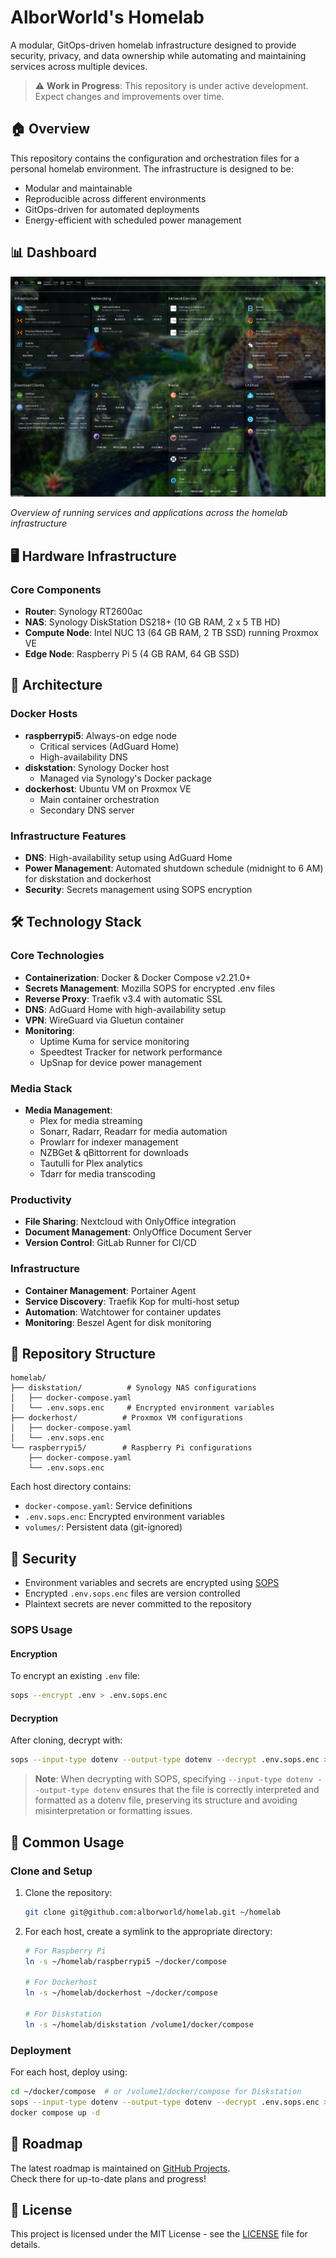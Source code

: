 # AlborWorld's Homelab

A modular, GitOps-driven homelab infrastructure designed to provide security, privacy, and data ownership while automating and maintaining services across multiple devices.

> ⚠️ **Work in Progress**: This repository is under active development. Expect changes and improvements over time.

## 🏠 Overview

This repository contains the configuration and orchestration files for a personal homelab environment. The infrastructure is designed to be:
- Modular and maintainable
- Reproducible across different environments
- GitOps-driven for automated deployments
- Energy-efficient with scheduled power management

## 📊 Dashboard

![Homelab Dashboard](docs/images/dashboard.png)

*Overview of running services and applications across the homelab infrastructure*

## 🖥️ Hardware Infrastructure

### Core Components
- **Router**: Synology RT2600ac
- **NAS**: Synology DiskStation DS218+ (10 GB RAM, 2 x 5 TB HD)
- **Compute Node**: Intel NUC 13 (64 GB RAM, 2 TB SSD) running Proxmox VE
- **Edge Node**: Raspberry Pi 5 (4 GB RAM, 64 GB SSD)

## 🧩 Architecture

### Docker Hosts
- **raspberrypi5**: Always-on edge node
  - Critical services (AdGuard Home)
  - High-availability DNS
- **diskstation**: Synology Docker host
  - Managed via Synology's Docker package
- **dockerhost**: Ubuntu VM on Proxmox VE
  - Main container orchestration
  - Secondary DNS server

### Infrastructure Features
- **DNS**: High-availability setup using AdGuard Home
- **Power Management**: Automated shutdown schedule (midnight to 6 AM) for diskstation and dockerhost
- **Security**: Secrets management using SOPS encryption

## 🛠️ Technology Stack

### Core Technologies
- **Containerization**: Docker & Docker Compose v2.21.0+
- **Secrets Management**: Mozilla SOPS for encrypted .env files
- **Reverse Proxy**: Traefik v3.4 with automatic SSL
- **DNS**: AdGuard Home with high-availability setup
- **VPN**: WireGuard via Gluetun container
- **Monitoring**: 
  - Uptime Kuma for service monitoring
  - Speedtest Tracker for network performance
  - UpSnap for device power management

### Media Stack
- **Media Management**: 
  - Plex for media streaming
  - Sonarr, Radarr, Readarr for media automation
  - Prowlarr for indexer management
  - NZBGet & qBittorrent for downloads
  - Tautulli for Plex analytics
  - Tdarr for media transcoding

### Productivity
- **File Sharing**: Nextcloud with OnlyOffice integration
- **Document Management**: OnlyOffice Document Server
- **Version Control**: GitLab Runner for CI/CD

### Infrastructure
- **Container Management**: Portainer Agent
- **Service Discovery**: Traefik Kop for multi-host setup
- **Automation**: Watchtower for container updates
- **Monitoring**: Beszel Agent for disk monitoring

## 📁 Repository Structure

```
homelab/
├── diskstation/          # Synology NAS configurations
│   ├── docker-compose.yaml
│   └── .env.sops.enc     # Encrypted environment variables
├── dockerhost/          # Proxmox VM configurations
│   ├── docker-compose.yaml
│   └── .env.sops.enc
└── raspberrypi5/        # Raspberry Pi configurations
    ├── docker-compose.yaml
    └── .env.sops.enc
```

Each host directory contains:
- `docker-compose.yaml`: Service definitions
- `.env.sops.enc`: Encrypted environment variables
- `volumes/`: Persistent data (git-ignored)

## 🔐 Security

- Environment variables and secrets are encrypted using [SOPS](https://github.com/mozilla/sops)
- Encrypted `.env.sops.enc` files are version controlled
- Plaintext secrets are never committed to the repository

### SOPS Usage

#### Encryption
To encrypt an existing `.env` file:
```bash
sops --encrypt .env > .env.sops.enc
```

#### Decryption
After cloning, decrypt with:
```bash
sops --input-type dotenv --output-type dotenv --decrypt .env.sops.enc > .env
```

> **Note**: When decrypting with SOPS, specifying `--input-type dotenv --output-type dotenv` ensures that the file is correctly interpreted and formatted as a dotenv file, preserving its structure and avoiding misinterpretation or formatting issues.

## 🚀 Common Usage

### Clone and Setup
1. Clone the repository:
   ```bash
   git clone git@github.com:alborworld/homelab.git ~/homelab
   ```

2. For each host, create a symlink to the appropriate directory:
   ```bash
   # For Raspberry Pi
   ln -s ~/homelab/raspberrypi5 ~/docker/compose
   
   # For Dockerhost
   ln -s ~/homelab/dockerhost ~/docker/compose
   
   # For Diskstation
   ln -s ~/homelab/diskstation /volume1/docker/compose
   ```

### Deployment
For each host, deploy using:
```bash
cd ~/docker/compose  # or /volume1/docker/compose for Diskstation
sops --input-type dotenv --output-type dotenv --decrypt .env.sops.enc > .env
docker compose up -d
```

## 🚧 Roadmap

The latest roadmap is maintained on [GitHub Projects](https://github.com/users/alborworld/projects/3/views/4).  
Check there for up-to-date plans and progress!

## 📄 License

This project is licensed under the MIT License - see the [LICENSE](LICENSE) file for details.